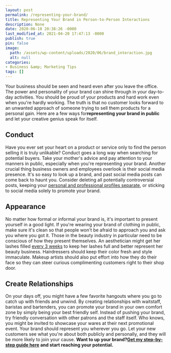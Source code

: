 ```yaml
---
layout: post
permalink: /representing-your-brand/
title: Representing Your Brand in Person-to-Person Interactions
description: None
date: 2020-06-10 20:38:26 -0000
last_modified_at: 2021-04-20 17:47:13 -0000
publish: true
pin: false
image:
  path: /assets/wp-content/uploads/2020/06/brand_interaction.jpg
  alt: null
categories:
- Business &amp; Marketing Tips
tags: []
---
```

Your business should be seen and heard even after you leave the office. The power and personality of your brand can shine through in your day-to-day activities. You should be proud of your products and hard work even when you're hardly working. The truth is that no customer looks forward to an unwanted approach of someone trying to sell them products for a personal gain. Here are a few ways for**representing your brand in public** and let your creative genius speak for itself.

## Conduct

Have you ever set your heart on a product or service only to find the person selling it is truly unlikable? Conduct goes a long way when searching for potential buyers. Take your mother's advice and pay attention to your manners in public, especially when you're representing your brand. Another crucial thing business owners and employees overlook is their social media presence. It's so easy to look up a brand, and past social media posts can come back to haunt you. Consider deleting all potentially controversial posts, keeping your [personal and professional profiles separate](https://jessicaslaughter.co/blog/should-you-separate-your-blog-and-personal-social-media-accounts/), or sticking to social media solely to promote your brand.

## Appearance

No matter how formal or informal your brand is, it's important to present yourself in a good light. If you're wearing your brand of clothing in public, make sure it's clean so that people won't be afraid to approach you and ask you where you got it. Those in the beauty industry in particular need to be conscious of how they present themselves. An aesthetician might get her lashes filled [every 3 weeks](https://ilashstore.com/faq/) to keep her lashes full and better represent her beauty business. Hairdressers should keep their color fresh and style immaculate. Makeup artists should also put effort into how they do their face so they can steer curious complimenting customers right to their shop door.

## Create Relationships

On your days off, you might have a few favorite hangouts where you go to catch up with friends and unwind. By creating relationships with waitstaff, baristas and bartenders, you can promote your brand in your own comfort zone by simply being your best friendly self. Instead of pushing your brand, try friendly conversation with other patrons and the staff itself. Who knows, you might be invited to showcase your wares at their next promotional event. Your brand should represent you wherever you go. Let your new customers see what you're about both publicly and personally, and they will be more likely to join your cause. **Want to up your brand?[Get my step-by-step guide here](https://go.katebagoy.com/ebook) and start reaching your potential.**
